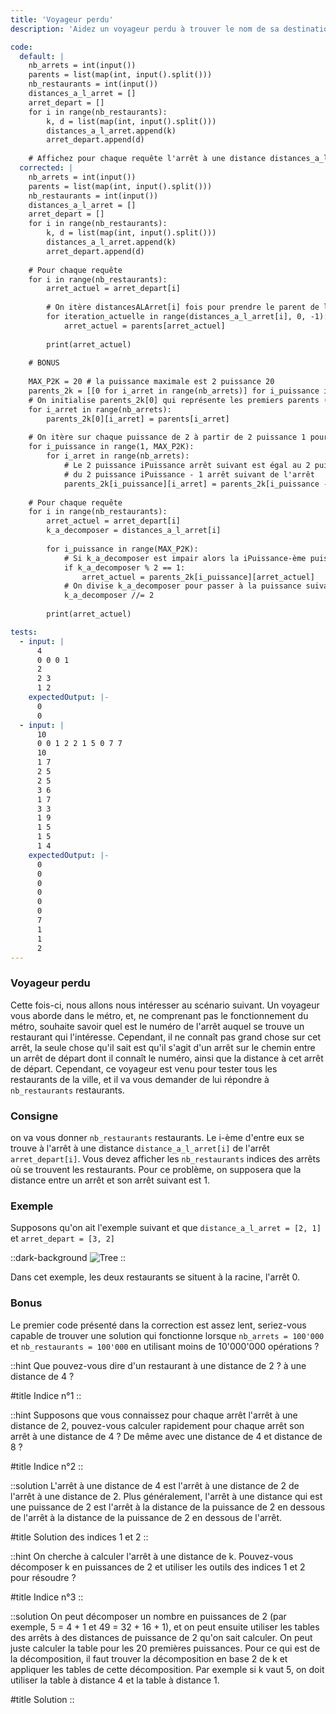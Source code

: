 ```yaml
---
title: 'Voyageur perdu'
description: 'Aidez un voyageur perdu à trouver le nom de sa destination'

code:
  default: |
    nb_arrets = int(input())
    parents = list(map(int, input().split()))
    nb_restaurants = int(input())
    distances_a_l_arret = []
    arret_depart = []
    for i in range(nb_restaurants):
        k, d = list(map(int, input().split()))
        distances_a_l_arret.append(k)
        arret_depart.append(d)
    
    # Affichez pour chaque requête l'arrêt à une distance distances_a_l_arret[i] de l'arrêt arret_depart[i]
  corrected: |
    nb_arrets = int(input())
    parents = list(map(int, input().split()))
    nb_restaurants = int(input())
    distances_a_l_arret = []
    arret_depart = []
    for i in range(nb_restaurants):
        k, d = list(map(int, input().split()))
        distances_a_l_arret.append(k)
        arret_depart.append(d)
    
    # Pour chaque requête
    for i in range(nb_restaurants):
        arret_actuel = arret_depart[i]
        
        # On itère distancesALArret[i] fois pour prendre le parent de l'arret actuel, en réduisant à chaque fois la distance de 1
        for iteration_actuelle in range(distances_a_l_arret[i], 0, -1):
            arret_actuel = parents[arret_actuel]
            
        print(arret_actuel)
        
    # BONUS
        
    MAX_P2K = 20 # la puissance maximale est 2 puissance 20
    parents_2k = [[0 for i_arret in range(nb_arrets)] for i_puissance in range(MAX_P2K)]
    # On initialise parents_2k[0] qui représente les premiers parents (2 puissance 0 = 1)
    for i_arret in range(nb_arrets):
        parents_2k[0][i_arret] = parents[i_arret]
        
    # On itère sur chaque puissance de 2 à partir de 2 puissance 1 pour calculer sa table
    for i_puissance in range(1, MAX_P2K):
        for i_arret in range(nb_arrets):
            # Le 2 puissance iPuissance arrêt suivant est égal au 2 puissance iPuissance - 1 arrêt de l'arrêt
            # du 2 puissance iPuissance - 1 arrêt suivant de l'arrêt
            parents_2k[i_puissance][i_arret] = parents_2k[i_puissance - 1][parents_2k[i_puissance - 1][i_arret]]
        
    # Pour chaque requête
    for i in range(nb_restaurants):
        arret_actuel = arret_depart[i]
        k_a_decomposer = distances_a_l_arret[i]
            
        for i_puissance in range(MAX_P2K):
            # Si k_a_decomposer est impair alors la iPuissance-ème puissance est inclue dans k.
            if k_a_decomposer % 2 == 1:
                arret_actuel = parents_2k[i_puissance][arret_actuel]
            # On divise k_a_decomposer pour passer à la puissance suivante
            k_a_decomposer //= 2
        
        print(arret_actuel)

tests:
  - input: |
      4
      0 0 0 1
      2
      2 3
      1 2
    expectedOutput: |-
      0
      0
  - input: |
      10
      0 0 1 2 2 1 5 0 7 7
      10
      1 7
      2 5
      2 5
      3 6
      1 7
      3 3
      1 9
      1 5
      1 5
      1 4
    expectedOutput: |-
      0
      0
      0
      0
      0
      0
      7
      1
      1
      2
---
```


### Voyageur perdu

Cette fois-ci, nous allons nous intéresser au scénario suivant. Un voyageur vous aborde dans le métro, et, ne comprenant pas le fonctionnement du métro, souhaite savoir quel est le numéro de l'arrêt auquel se trouve un restaurant qui l'intéresse. Cependant, il ne connaît pas grand chose sur cet arrêt, la seule chose qu'il sait est qu'il s'agit d'un arrêt sur le chemin entre un arrêt de départ dont il connaît le numéro, ainsi que la distance à cet arrêt de départ. Cependant, ce voyageur est venu pour tester tous les restaurants de la ville, et il va vous demander de lui répondre à `nb_restaurants` restaurants.

### Consigne

on va vous donner `nb_restaurants` restaurants. Le i-ème d'entre eux se trouve à l'arrêt à une distance `distance_a_l_arret[i]` de l'arrêt `arret_depart[i]`. Vous devez afficher les `nb_restaurants` indices des arrêts où se trouvent les restaurants. Pour ce problème, on supposera que la distance entre un arrêt et son arrêt suivant est 1.

### Exemple

Supposons qu'on ait l'exemple suivant et que `distance_a_l_arret = [2, 1]` et `arret_depart = [3, 2]`

::dark-background
![Tree](/polympiads/tree-metro-polympiads.png)
::

Dans cet exemple, les deux restaurants se situent à la racine, l'arrêt 0.

### Bonus

Le premier code présenté dans la correction est assez lent, seriez-vous capable de trouver une solution qui fonctionne lorsque `nb_arrets = 100'000` et `nb_restaurants = 100'000` en utilisant moins de 10'000'000 opérations ?

::hint
Que pouvez-vous dire d'un restaurant à une distance de 2 ? à une distance de 4 ?

#title
Indice n°1
::

::hint
Supposons que vous connaissez pour chaque arrêt l'arrêt à une distance de 2, pouvez-vous calculer rapidement pour chaque arrêt son arrêt à une distance de 4 ? De même avec une distance de 4 et distance de 8 ?

#title
Indice n°2
::

::solution
L'arrêt à une distance de 4 est l'arrêt à une distance de 2 de l'arrêt à une distance de 2. Plus généralement, l'arrêt à une distance qui est une puissance de 2 est l'arrêt à la distance de la puissance de 2 en dessous de l'arrêt à la distance de la puissance de 2 en dessous de l'arrêt.

#title
Solution des indices 1 et 2
::

::hint
On cherche à calculer l'arrêt à une distance de k. Pouvez-vous décomposer k en puissances de 2 et utiliser les outils des indices 1 et 2 pour résoudre ? 

#title
Indice n°3
::

::solution
On peut décomposer un nombre en puissances de 2 (par exemple, 5 = 4 + 1 et 49 = 32 + 16 + 1), et on peut ensuite utiliser les tables des arrêts à des distances de puissance de 2 qu'on sait calculer. On peut juste calculer la table pour les 20 premières puissances. Pour ce qui est de la décomposition, il faut trouver la décomposition en base 2 de k et appliquer les tables de cette décomposition. Par exemple si k vaut 5, on doit utiliser la table à distance 4 et la table à distance 1.

#title
Solution
::